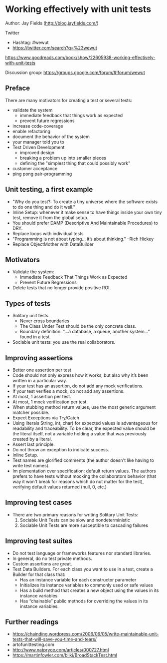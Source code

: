 # Working effectively with unit tests

Author: Jay Fields (http://blog.jayfields.com/)

Twitter
  * Hashtag:  #wewut
  * https://twitter.com/search?q=%23wewut

https://www.goodreads.com/book/show/22605938-working-effectively-with-unit-tests

Discussion group: https://groups.google.com/forum/#!forum/wewut


## Preface
There are many motivators for creating a test or several tests:
* validate the system
  - immediate feedback that things work as expected
  - prevent future regressions
* increase code-coverage
* enable refactoring
* document the behavior of the system
* your manager told you to
* Test Driven Development
  - improved design
  - breaking a problem up into smaller pieces
  - defining the "simplest thing that could possibly work"
* customer acceptance
* ping pong pair-programming


## Unit testing, a first example
* "Why do you test?: To create a tiny universe where the software exists to do one thing and do it well."
* Inline Setup: whenever it make sense to have things inside your own tiny test, remove it from the global setup.
* You should prefer DAMP (Descriptive And Maintainable Procedures) to DRY.
* Replace loops with individual tests
* "Programming is not about typing... it’s about thinking." –Rich Hickey
* Replace ObjectMother with DataBuilder

## Motivators
* Validate the system:
  - Immediate Feedback That Things Work as Expected
  - Prevent Future Regressions
 * Delete tests that no longer provide positive ROI.

## Types of tests
* Solitary unit tests
  - Never cross boundaries
  - The Class Under Test should be the only concrete class.
  - Boundary definition: "...a database, a queue, another system..." found in a test.
* Sociable unit tests: you use the real collaborators.

## Improving assertions
* Better one assertion per test
* Code should not only express how it works, but also why it’s been written in a particular way.
* If your test has an assertion, do not add any mock verifications.
* If your test verifies a mock, do not add any assertions.
* At most, 1 assertion per test.
* At most, 1 mock verification per test.
* When stubbing method return values, use the most generic argument matcher possible.
* Expect Exceptions via Try/Catch
* Using literals String, int, char) for expected values is advantageous for readability and traceability. To be clear, the expected value should be the literal itself, not a variable holding a value that was previously created by a literal.
* Assert last principle.
* Do not throw an exception to indicate success.
* Inline Setup.
* Test names are glorified comments (the author doesn't like having to write test names).
* Im plementation over specification: default return values. The authors prefers to have tests without mocking the collaborators behavior (that way it won't break for reasons which do not matter for the test), verifying default values returned (null, 0, etc.)

## Improving test cases
* There are two primary reasons for writing Solitary Unit Tests:
  1. Sociable Unit Tests can be slow and nondeterministic
  2. Sociable Unit Tests are more susceptible to cascading failures


## Improving test suites
* Do not test language or frameworks features nor standard libraries.
* In general, do no test private methods.
* Custom assertions are great.
* Test Data Builders. For each class you want to use in a test, create a Builder for that class that:
  * Has an instance variable for each constructor parameter
  * Initializes its instance variables to commonly used or safe values
  * Has a build method that creates a new object using the values in its instance variables
  * Has “chainable” public methods for overriding the values in its instance variables.



## Further readings
* https://chainding.wordpress.com/2006/06/05/write-maintainable-unit-tests-that-will-save-you-time-and-tears/
* artofunittesting.com
* http://www.natpryce.com/articles/000727.html
* https://martinfowler.com/bliki/BroadStackTest.html
